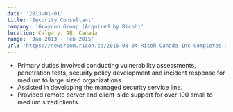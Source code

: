 ```yaml
---
date: '2013-01-01'
title: 'Security Consultant'
company: 'Graycon Group (Acquired by Ricoh)'
location: Calgary, AB, Canada
range: 'Jan 2013 - Feb 2015'
url: 'https://newsroom.ricoh.ca/2015-08-04-Ricoh-Canada-Inc-Completes-its-Acquisition-of-Graycon-Group-Inc-a-Leading-IT-Services-Firm-in-Western-Canada'
---
```


- Primary duties involved conducting vulnerability assessments, penetration tests, security policy development and incident response for medium to large sized organizations.
- Assisted in developing the managed security service line.
- Provided remote server and client-side support for over 100 small to medium sized clients.